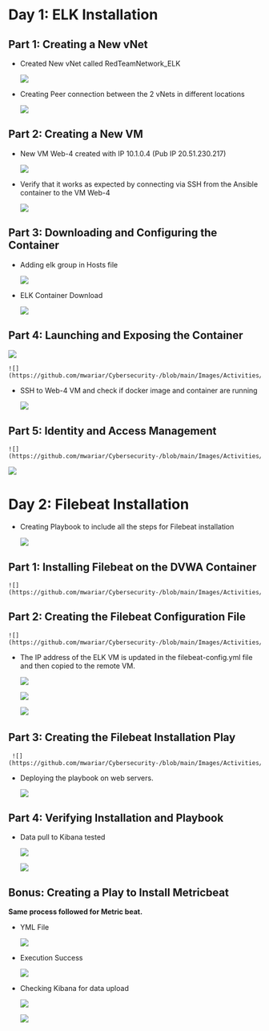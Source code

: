 
# Day 1: ELK Installation

## Part 1: Creating a New vNet

- Created New vNet called RedTeamNetwork_ELK

 	![](https://github.com/mwariar/Cybersecurity-/blob/main/Images/Activities/VNet_ELK.png)
 
- Creating Peer connection between the 2 vNets in different locations

 	![](https://github.com/mwariar/Cybersecurity-/blob/main/Images/Activities/Peer_connection.png) 
 
## Part 2: Creating a New VM

- New VM Web-4 created with IP 10.1.0.4 (Pub IP 20.51.230.217)	 

 	![](https://github.com/mwariar/Cybersecurity-/blob/main/Images/Activities/VM_ELK.png) 

- Verify that it works as expected by connecting via SSH from the Ansible container to the VM Web-4

 	![](https://github.com/mwariar/Cybersecurity-/blob/main/Images/Activities/SSH.png) 

## Part 3: Downloading and Configuring the Container

- Adding elk group in Hosts file
 
 	![](https://github.com/mwariar/Cybersecurity-/blob/main/Images/Activities/Host_ELK.png) 

- ELK Container Download 
 
 	![](https://github.com/mwariar/Cybersecurity-/blob/main/Images/Activities/ELK_playbook.png)


## Part 4: Launching and Exposing the Container


 ![](https://github.com/mwariar/Cybersecurity-/blob/main/Images/Activities/Launch_playbook.png)

	
  	![](https://github.com/mwariar/Cybersecurity-/blob/main/Images/Activities/Launch_playbook2.png)


- SSH to Web-4 VM and check if docker image and container are running

 	![](https://github.com/mwariar/Cybersecurity-/blob/main/Images/Activities/Docker_ps.png) 
 
## Part 5: Identity and Access Management

 	![](https://github.com/mwariar/Cybersecurity-/blob/main/Images/Activities/Security_rules.png) 

 	 
   ![](https://github.com/mwariar/Cybersecurity-/blob/main/Images/Activities/Kibana_check.png) 
  
# Day 2: Filebeat Installation

- Creating Playbook to include all the steps for Filebeat installation

 
 	![](https://github.com/mwariar/Cybersecurity-/blob/main/Images/Activities/Filebeat_install.png) 

## Part 1: Installing Filebeat on the DVWA Container
 
 
 	![](https://github.com/mwariar/Cybersecurity-/blob/main/Images/Activities/Filebeat_config.png) 

 ## Part 2: Creating the Filebeat Configuration File

 
 	![](https://github.com/mwariar/Cybersecurity-/blob/main/Images/Activities/ELK_playbook.png) 
 

- The IP address of the ELK VM is updated in the filebeat-config.yml file and then copied to the remote VM.

 
 	![](https://github.com/mwariar/Cybersecurity-/blob/main/Images/Activities/ELK_configupdate.png) 


  	![](https://github.com/mwariar/Cybersecurity-/blob/main/Images/Activities/ELK_configupdate2.png) 
 

  	![](https://github.com/mwariar/Cybersecurity-/blob/main/Images/Activities/copy_config.png) 
 
## Part 3: Creating the Filebeat Installation Play

 
 	 ![](https://github.com/mwariar/Cybersecurity-/blob/main/Images/Activities/filebeat_playbook.png) 


- Deploying the playbook on web servers.
 

 	![](https://github.com/mwariar/Cybersecurity-/blob/main/Images/Activities/filebeat_success.png) 

## Part 4: Verifying Installation and Playbook

- Data pull to Kibana tested 


 	 ![](https://github.com/mwariar/Cybersecurity-/blob/main/Images/Activities/data_pull.png) 


 	 ![](https://github.com/mwariar/Cybersecurity-/blob/main/Images/Activities/kibana_fb.png) 
## Bonus: Creating a Play to Install Metricbeat

**Same process followed for Metric beat.**

- YML File

 	 ![](https://github.com/mwariar/Cybersecurity-/blob/main/Images/Activities/YML_file.png) 

- Execution Success

 
 	 ![](https://github.com/mwariar/Cybersecurity-/blob/main/Images/Activities/SB_Execution.png) 

- Checking Kibana for data upload


 	 ![](https://github.com/mwariar/Cybersecurity-/blob/main/Images/Activities/data_pullsuccess.png) 


 	 ![](https://github.com/mwariar/Cybersecurity-/blob/main/Images/Activities/kibana_sb.png) 
 
